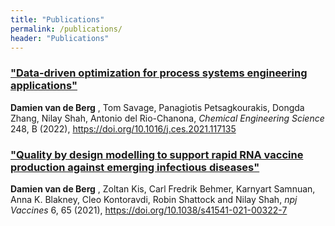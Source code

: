 ```yaml
---
title: "Publications"
permalink: /publications/
header: "Publications"
---
```


### [**"Data-driven optimization for process systems engineering applications"** ](https://www.sciencedirect.com/science/article/pii/S0009250921007004)

**Damien van de Berg** , Tom Savage, Panagiotis Petsagkourakis, Dongda Zhang, Nilay Shah, Antonio del Rio-Chanona,
 _Chemical Engineering Science_ 248, B (2022),
https://doi.org/10.1016/j.ces.2021.117135


### [**"Quality by design modelling to support rapid RNA vaccine production against emerging infectious diseases"** ](https://www.nature.com/articles/s41541-021-00322-7)

**Damien van de Berg** , Zoltan Kis, Carl Fredrik Behmer, Karnyart Samnuan, Anna K. Blakney, Cleo Kontoravdi, Robin Shattock and Nilay Shah,
 _npj Vaccines_ 6, 65 (2021),
https://doi.org/10.1038/s41541-021-00322-7





